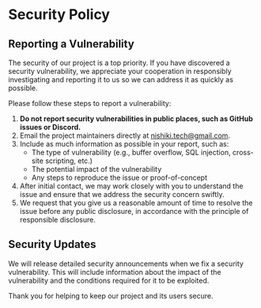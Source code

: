 # Security Policy

## Reporting a Vulnerability

The security of our project is a top priority. If you have discovered a security vulnerability, we appreciate your cooperation in responsibly investigating and reporting it to us so we can address it as quickly as possible.

Please follow these steps to report a vulnerability:

1. **Do not report security vulnerabilities in public places, such as GitHub issues or Discord.**
2. Email the project maintainers directly at [nishiki.tech@gmail.com](mailto:nishiki.tech@gmail.com).
3. Include as much information as possible in your report, such as:
   - The type of vulnerability (e.g., buffer overflow, SQL injection, cross-site scripting, etc.)
   - The potential impact of the vulnerability
   - Any steps to reproduce the issue or proof-of-concept
4. After initial contact, we may work closely with you to understand the issue and ensure that we address the security concern swiftly.
5. We request that you give us a reasonable amount of time to resolve the issue before any public disclosure, in accordance with the principle of responsible disclosure.

## Security Updates

We will release detailed security announcements when we fix a security vulnerability. This will include information about the impact of the vulnerability and the conditions required for it to be exploited.

Thank you for helping to keep our project and its users secure.
